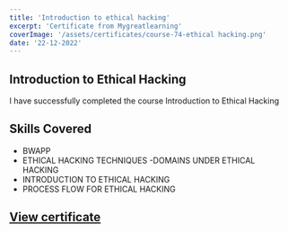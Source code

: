 ```yaml
---
title: 'Introduction to ethical hacking'
excerpt: 'Certificate from Mygreatlearning'
coverImage: '/assets/certificates/course-74-ethical hacking.png'
date: '22-12-2022'
---
```


## Introduction to Ethical Hacking
I have successfully completed the course Introduction to Ethical Hacking
## Skills Covered

- BWAPP
- ETHICAL HACKING TECHNIQUES
-DOMAINS UNDER ETHICAL HACKING
- INTRODUCTION TO ETHICAL HACKING
- PROCESS FLOW FOR ETHICAL HACKING

## [View certificate](https://olympus1.mygreatlearning.com/course_certificate/VFDIGLVZ)